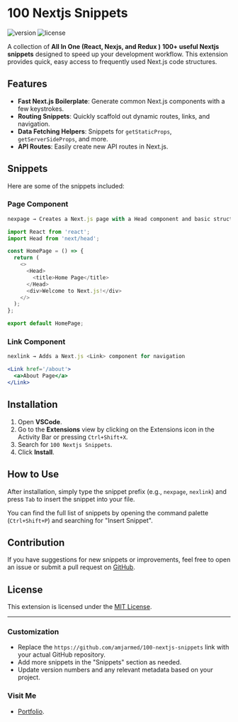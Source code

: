 # 100 Nextjs Snippets

![version](https://img.shields.io/badge/version-0.0.1-blue) ![license](https://img.shields.io/badge/license-MIT-green)

A collection of **All In One (React, Nexjs, and Redux )** **100+ useful Nextjs snippets** designed to speed up your development workflow. This extension provides quick, easy access to frequently used Next.js code structures.

## Features

- **Fast Next.js Boilerplate**: Generate common Next.js components with a few keystrokes.
- **Routing Snippets**: Quickly scaffold out dynamic routes, links, and navigation.
- **Data Fetching Helpers**: Snippets for `getStaticProps`, `getServerSideProps`, and more.
- **API Routes**: Easily create new API routes in Next.js.

## Snippets

Here are some of the snippets included:

### Page Component

```typescript
nexpage → Creates a Next.js page with a Head component and basic structure
```

```typescript
import React from 'react';
import Head from 'next/head';

const HomePage = () => {
  return (
    <>
      <Head>
        <title>Home Page</title>
      </Head>
      <div>Welcome to Next.js!</div>
    </>
  );
};

export default HomePage;
```

### Link Component

```typescript
nexlink → Adds a Next.js <Link> component for navigation
```

```jsx
<Link href='/about'>
  <a>About Page</a>
</Link>
```

## Installation

1. Open **VSCode**.
2. Go to the **Extensions** view by clicking on the Extensions icon in the Activity Bar or pressing `Ctrl+Shift+X`.
3. Search for `100 Nextjs Snippets`.
4. Click **Install**.

## How to Use

After installation, simply type the snippet prefix (e.g., `nexpage`, `nexlink`) and press `Tab` to insert the snippet into your file.

You can find the full list of snippets by opening the command palette (`Ctrl+Shift+P`) and searching for "Insert Snippet".

## Contribution

If you have suggestions for new snippets or improvements, feel free to open an issue or submit a pull request on [GitHub](https://github.com/amjarmed/100-nextjs-snippets).

## License

This extension is licensed under the [MIT License](LICENSE).

---

### Customization

- Replace the `https://github.com/amjarmed/100-nextjs-snippets` link with your actual GitHub repository.
- Add more snippets in the "Snippets" section as needed.
- Update version numbers and any relevant metadata based on your project.

### Visit Me

- [Portfolio](https://www.amjarmed.com/).
